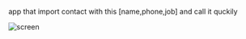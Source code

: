 app that import contact with this [name,phone,job] and call it quckily 

![screen](https://github.com/mostafatarawneh/Csv2phone/assets/47160216/ca80b2e3-c495-4816-873c-3fd151ab0901)
